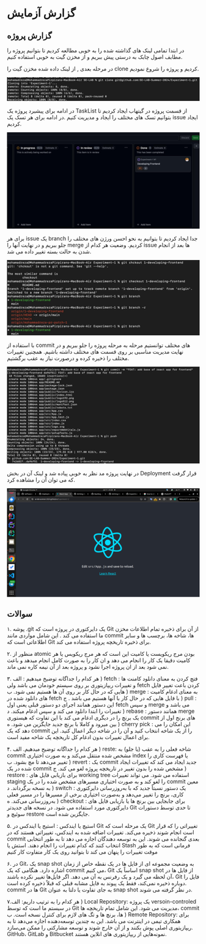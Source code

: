 # گزارش آزمایش
## گزارش پروژه

در ابتدا تمامی لینک های گذاشته شده را به خوبی مطالعه کردیم تا بتوانیم پروژه را مطابف اصول چابک به درستی پیش ببریم و از مخزن گیت به خوبی استفاده کنیم.

در مرحله بعدی , از لینک داده شده مخزن گیت را clone کردیم و پروژه را شروع نمودیم.

![clone](pics/clone.jpg)

در ادامه برای پیشبرد پروژه یک TaskList از قسمت پروژه در گیتهاب ایجاد کردیم تا بتوانیم تسک های مختلف را ایجاد و مدیریت کنیم .در ادامه برای هر تسک یک issue ایجاد کردیم.

![TaskList](pics/TasksList.jpg)

برای هر issue یک branch جدا ایجاد کردیم تا بتوانیم به نحو احسن ورژن های مختلف را جلو ببریم و در نهایت آنها را merge کردیم. وضعیت هر کدام از issue ها بعد از انجام شدن به حالت بسته تغییر داده می شد.

![branch](pics/branch.jpg)

با استفاده از commit های مختلف توانستیم مرحله به مرحله پروژه را جلو ببریم و در نهایت مدیریت مناسبی بر روی قسمت های مختلف داشته باشیم. همچنین تغییرات مختلف را ذخیره کرده و درصورت نیاز به عقب برگشتیم.

![commit](pics/commit.jpg)

در نهایت پروژه مد نظر به خوبی پیاده شد و لینک آن در بخش Deployment قرار گرفت که می توان آن را مشاهده کرد.

![Final Project](pics/FinalProject.png)


## سوالات
۱. پوشه .git یک دایرکتوری در پروژه است که Git از آن برای ذخیره تمام اطلاعات مخزن ما استفاده می کند . این شامل مواردی مانند commit ها، شاخه ها، برچسب ها و سایر اطلاعاتی است که Git برای ذخیره تاریخچه پروژه استفاده می کند.

۲. منظور از atomic بودن مرج ریکویست یا کامیت این است که هر مرج ریکویس یا هر کامیت دقیقا یک کار را انجام می دهد و ان کار را به صورت کامل انجام میدهد و باعث نمی شود بعد از ان پروژه اجرا نشود و پروژه بعد از آن نیمه کاره نمی ماند.

۳. هر کدام را جداگانه توضیخ میدهیم :
الف ) fetch : فتچ کردن به معنای دانلود کامنت ها و تغییرات ریپازیتوری بر روی سیستم خودمان می باشد ولی fetch کردن باعت تغییر فایل هایی که در حال کار بر روی آن ها هستیم نمی شود.
ب ) merge : به معنای ادغام کامیت های دانلود شده در fetch با فایل هایی که در حال کار با آنها هستیم می باشد .
ج ) pull : این دستور همانند اجرای دو دستور قبلی یعنی اول fetch و سپس merge می باشد و تغییرات را ابتدا دانلود می کند و سپس ادغام میکند.
د ) rebase : همانند دستور merge یک برنچ را در دیگری ادغام می کند با این تفاوت که هیستوری commit های برنج اول از بین میرود و کاملا با برنچ جدید جایگزین می شود.
ه ) cherry pick : این امکان را می دهد که یک commit را از یک شاخه انتخاب کنید و آن را در شاخه دیگر اعمال کنید. این برای اعمال تغییرات بدون ادغام کل تاریخچه یک شاخه مفید است.

۴. هر کدام را جداگانه توضیح میدهیم.
الف ) reste: شاخه فعلی را به عقب (یا جلو) به commit مشخص شده منتقل می‌کند و به صورت اختیاری index یا فهرست کاری را تغییر می‌دهد تا مچ بشود.
ب ) revert :  یک commit جدید ایجاد می کند که تغییرات ایجاد شده در یک commit مشخص شده را بدون تغییر در تاریخچه پروژه لغو می کند.
ج ) restore : برای بازیابی فایل های working tree استفاده می شود. می تواند تغییرات staging را لغو کند و به صورت اختیاری مسیرهای مشخص شده را در یک commit معین به نسخه برگرداند.
د‌ ) switch : یک دستور نسبتاً جدید که با به‌روزرسانی دایرکتوری کاری، برنچ را تغییر می‌دهد و به‌صورت اختیاری برخی از مسیرها را در مسیر فعلی به‌روزرسانی می‌کند.
ه ) checkout : برای جابجایی بین برنچ ها یا بازیابی فایل های دایرکتوری مورد استفاده می شود. در نسخه های جدیدتر Git تا حدی توسط دستورات سوئیچ و restore جایگزین شده است.


۵. استیچ یا ایندکس : استیج یا ایندکس در Git یک مرحله‌ است که Git تغییراتی را که قرار است انجام شوند ذخیره می‌کند. تغییرات اضافه شده به ایندکس، تغییراتی هستند که در commit بعدی گنجانده می شوند. این به توسعه دهندگان اجازه می دهد تا به طور انتخابی انتخاب کنند که کدام تغییرات را انجام دهند.
استش یا Stash فرمانی است که به طور موقت تغییرات را پنهان می کند تا بتوانید روی یک کار متفاوت کار کنیم

۶. در Git، یک snap shot به وضعیت مجموعه ای از فایل ها در یک نقطه خاص از زمان اشاره دارد. هنگامی که یک commit می کنیم، Git اساساً یک snap shot از فایل ها در آن لحظه می گیرد و یک رفرنس به آن می دهد. اگر فایل‌ها تغییر نکرده باشند، Git فایل را دوباره ذخیره نمی‌کند، فقط یک پیوند به فایل مشابه قبلی که قبلاً ذخیره کرده است. commit ها در Git به جای تفاوت یا دلتا به عنوان snap shot در نظر گرفته می شوند.

۷.هر کدام را به ترتیب داریم:
الف ) Local Repository: یک پروژه versoin-controled در سیستم ما است که توسط Git مدیریت می شود. این شامل تمام تاریخچه ها، commit ها، برنچ ها و تگ های لازم برای کنترل نسخه است.
ب )  Remote Repository: برای همکاری تیمی در اینترنت می باشد. این به چندین توسعه‌دهنده اجازه می‌دهد تا به ریپازیتوری اصلی پوش بکنند و از آن خارج شوند و توسعه مشارکتی را ممکن می‌سازد. GitHub، GitLab و Bitbucket نمونه‌هایی از ریپازیتوری های انلاین هستند.

